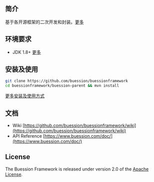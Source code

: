 ## 简介

基于各开源框架的二次开发和封装。[更多](https://www.buession.com/introduction.html)

## 环境要求

- JDK 1.8+ [更多](https://www.buession.com/requirements.html)

## 安装及使用

```bash
git clone https://github.com/buession/buessionframework
cd buessionframework/buession-parent && mvn install
```

[更多安装及使用方式](https://www.buession.com/installation.html)

## 文档

- Wiki [https://github.com/buession/buessionframework/wiki](https://github.com/buession/buessionframework/wiki)
- API Reference [https://www.buession.com/doc/](https://www.buession.com/doc/)

## License

The Buession Framework is released under version 2.0 of the [Apache License](https://www.apache.org/licenses/LICENSE-2.0).